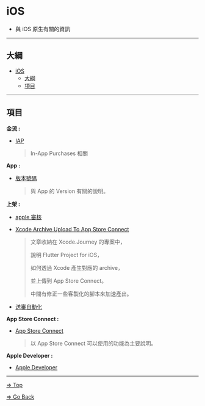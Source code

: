 # iOS

- 與 iOS 原生有關的資訊

---

## 大綱

- [iOS](#ios)
  - [大綱](#大綱)
  - [項目](#項目)

---

## 項目

**金流 :**

- [IAP](./IAP/README.md)

  > In-App Purchases 相關

**App :**

- [版本號碼](./BundleVersion/README.md)

  > 與 App 的 Version 有關的說明。

**上架 :**

- [apple 審核](./Review/README.md)

- [Xcode Archive Upload To App Store Connect](https://github.com/espgrandia/Xcode.Journey/blob/master/Xcode_Archive_Upload_To_AppStoreConnect_Using_FlutterProject/README.md)

  > 文章收納在 Xcode.Journey 的專案中，
  >
  > 說明 Flutter Project for iOS，
  >
  > 如何透過 Xcode 產生對應的 archive，
  >
  > 並上傳到 App Store Connect。
  >
  > 中間有修正一些客製化的腳本來加速產出。

- [送審自動化](./ReviewAutomation/README.md)

**App Store Connect :**

- [App Store Connect](./AppStoreConnect/README.md)

  > 以 App Store Connect 可以使用的功能為主要說明。

**Apple Developer :**

- [Apple Developer](./AppleDeveloper/README.md)

---

[=> Top](#ios)

[=> Go Back](../README.md)
